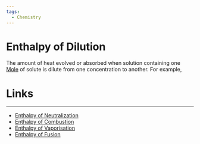 ```yaml
---
tags:
  - Chemistry
---
```

# Enthalpy of Dilution
The amount of heat evolved or absorbed when solution containing one [Mole](../Mole%20Concept/Mole.md) of solute is dilute from one concentration to another. For example,
# Links
---
- [Enthalpy of Neutralization](Enthalpy%20of%20Neutralization.md) 
- [Enthalpy of Combustion](Enthalpy%20of%20Combustion.md) 
- [Enthalpy of Vaporisation](Enthalpy%20of%20Vaporisation.md) 
- [Enthalpy of Fusion](Enthalpy%20of%20Fusion.md) 
